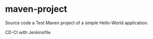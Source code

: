 # maven-project
Source code a Test Maven project of a simple Hello-World application.

CD-CI with Jenkinsfile
